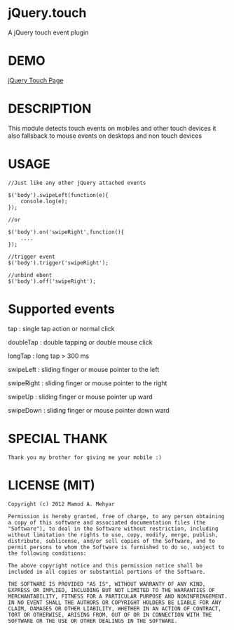 jQuery.touch
========

A jQuery touch event plugin

DEMO
====

[jQuery Touch Page](https://dl.dropboxusercontent.com/u/3241507/jTouch/index.html "")
    
DESCRIPTION
===========

This module detects touch events on mobiles and other touch devices it also fallsback
to mouse events on desktops and non touch devices

USAGE
========
    
    //Just like any other jQuery attached events
    
    $('body').swipeLeft(function(e){
        console.log(e);
    });
    
    //or
    
    $('body').on('swipeRight',function(){
        ....
    });
    
    //trigger event
    $('body').trigger('swipeRight');
    
    //unbind ebent
    $('body').off('swipeRight');
    

Supported events
================

tap : single tap action or normal click

doubleTap : double tapping or double mouse click

longTap : long tap > 300 ms

swipeLeft : sliding finger or mouse pointer to the left

swipeRight : sliding finger or mouse pointer to the right

swipeUp : sliding finger or mouse pointer up ward

swipeDown : sliding finger or mouse pointer down ward


SPECIAL THANK
=============

    Thank you my brother for giving me your mobile :)
    
LICENSE (MIT)
=============
    
    Copyright (c) 2012 Mamod A. Mehyar

    Permission is hereby granted, free of charge, to any person obtaining a copy of this software and associated documentation files (the "Software"), to deal in the Software without restriction, including without limitation the rights to use, copy, modify, merge, publish, distribute, sublicense, and/or sell copies of the Software, and to permit persons to whom the Software is furnished to do so, subject to the following conditions:

    The above copyright notice and this permission notice shall be included in all copies or substantial portions of the Software.

    THE SOFTWARE IS PROVIDED "AS IS", WITHOUT WARRANTY OF ANY KIND, EXPRESS OR IMPLIED, INCLUDING BUT NOT LIMITED TO THE WARRANTIES OF MERCHANTABILITY, FITNESS FOR A PARTICULAR PURPOSE AND NONINFRINGEMENT. IN NO EVENT SHALL THE AUTHORS OR COPYRIGHT HOLDERS BE LIABLE FOR ANY CLAIM, DAMAGES OR OTHER LIABILITY, WHETHER IN AN ACTION OF CONTRACT, TORT OR OTHERWISE, ARISING FROM, OUT OF OR IN CONNECTION WITH THE SOFTWARE OR THE USE OR OTHER DEALINGS IN THE SOFTWARE.
    
